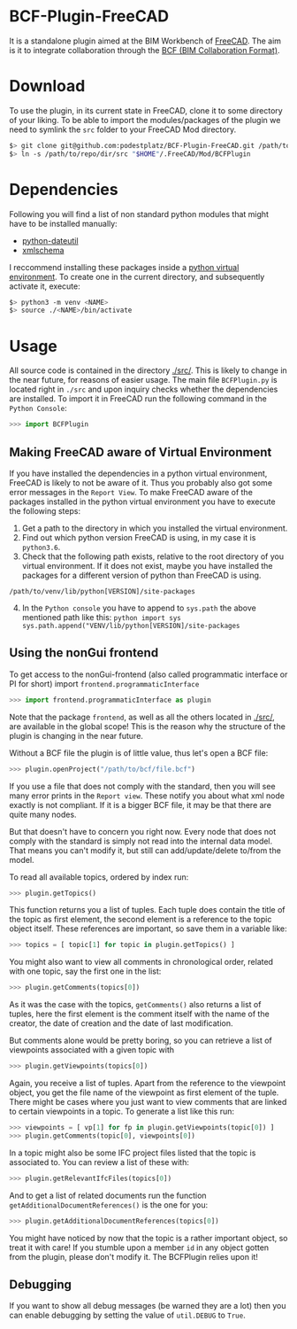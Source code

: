 # BCF-Plugin-FreeCAD
It is a standalone plugin aimed at the BIM Workbench of
[FreeCAD](https://github.com/FreeCAD). The aim is it to integrate
collaboration through the [BCF (BIM Collaboration Format)](https://en.wikipedia.org/wiki/BIM_Collaboration_Format). 

# Download
To use the plugin, in its current state in FreeCAD, clone it to some directory of your liking. To be able to import the modules/packages of the plugin we need to symlink the `src` folder to your FreeCAD Mod directory.
```bash
$> git clone git@github.com:podestplatz/BCF-Plugin-FreeCAD.git /path/to/repo/dir
$> ln -s /path/to/repo/dir/src "$HOME"/.FreeCAD/Mod/BCFPlugin
```

# Dependencies
Following you will find a list of non standard python modules that might have to be installed 
manually:

- [python-dateutil](https://pypi.org/project/python-dateutil/)
- [xmlschema](https://pypi.org/project/xmlschema/)

I reccommend installing these packages inside a [python virtual environment](https://packaging.python.org/guides/installing-using-pip-and-virtual-environments/). To 
create one in the current directory, and subsequently activate it, execute:

```bash
$> python3 -m venv <NAME>
$> source ./<NAME>/bin/activate
```


# Usage
All source code is contained in the directory [./src/](https://github.com/podestplatz/BCF-Plugin-FreeCAD/tree/master/src). This is likely to change in the near future, for reasons of easier usage.
The main file `BCFPlugin.py` is located right in `./src` and upon inquiry checks whether the dependencies are installed.
To import it in FreeCAD run the following command in the `Python Console`:

```python
>>> import BCFPlugin
```

## Making FreeCAD aware of Virtual Environment

If you have installed the dependencies in a python virtual environment, FreeCAD is likely to not be aware of it. Thus you probably also got some error messages in the `Report View`. To make FreeCAD aware of the packages installed in the python virtual environment you have to execute the following steps: 

  1. Get a path to the directory in which you installed the virtual environment.
  2. Find out which python version FreeCAD is using, in my case it is `python3.6`.
  3. Check that the following path exists, relative to the root directory of you virtual environment. If it does not exist, maybe you have installed the packages for a different version of python than FreeCAD is using.
    
```
/path/to/venv/lib/python[VERSION]/site-packages
```  
  4. In the `Python console` you have to append to `sys.path` the above mentioned path like this:
    ```python
    import sys
    sys.path.append("VENV/lib/python[VERSION]/site-packages
    ```
    
## Using the nonGui frontend
To get access to the nonGui-frontend (also called programmatic interface or PI for short) import `frontend.programmaticInterface`
```python
>>> import frontend.programmaticInterface as plugin
```

Note that the package `frontend`, as well as all the others located in [./src/](https://github.com/podestplatz/BCF-Plugin-FreeCAD/tree/master/src), are available in the global scope! This is the reason why the structure of the plugin is changing in the near future.

Without a BCF file the plugin is of little value, thus let's open a BCF file: 
```python
>>> plugin.openProject("/path/to/bcf/file.bcf")
```
If you use a file that does not comply with the standard, then you will see many error prints in the `Report view`. These notify you about what xml node exactly is not compliant. If it is a bigger BCF file, it may be that there are quite many nodes. 

But that doesn't have to concern you right now. Every node that does not comply with the standard is simply not read into the internal data model. That means you can't modify it, but still can add/update/delete to/from the model. 

To read all available topics, ordered by index run:

```python
>>> plugin.getTopics()
```

This function returns you a list of tuples. Each tuple does contain the title of the topic as first element, the second element is a reference to the topic object itself. These references are important, so save them in a variable like: 

```python 
>>> topics = [ topic[1] for topic in plugin.getTopics() ]
```

You might also want to view all comments in chronological order, related with one topic, say the first one in the list: 

```python
>>> plugin.getComments(topics[0])
```

As it was the case with the topics, `getComments()` also returns a list of tuples, here the first element is the comment itself with the name of the creator, the date of creation and the date of last modification.

But comments alone would be pretty boring, so you can retrieve a list of viewpoints associated with a given topic with

```python
>>> plugin.getViewpoints(topics[0])
```

Again, you receive a list of tuples. Apart from the reference to the viewpoint object, you get the file name of the viewpoint as first element of the tuple. 
There might be cases where you just want to view comments that are linked to certain viewpoints in a topic. To generate a list like this run:

```python
>>> viewpoints = [ vp[1] for fp in plugin.getViewpoints(topic[0]) ]
>>> plugin.getComments(topic[0], viewpoints[0])
```

In a topic might also be some IFC project files listed that the topic is associated to. You can review a list of these with: 
```python
>>> plugin.getRelevantIfcFiles(topics[0])
```

And to get a list of related documents run the function `getAdditionalDocumentReferences()` is the one for you: 

```python
>>> plugin.getAdditionalDocumentReferences(topics[0])
```

You might have noticed by now that the topic is a rather important object, so treat it with care!
If you stumble upon a member `id` in any object gotten from the plugin, please don't modify it. The BCFPlugin relies upon it!

## Debugging

If you want to show all debug messages (be warned they are a lot) then you can
enable debugging by setting the value of `util.DEBUG` to `True`.
